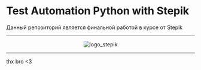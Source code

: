 <h1>Test Automation Python with Stepik</h1>

<div>
    <p>Данный репозиторий является финальной работой в курсе от Stepik</p>
</div>

---

<div style="text-align:center; margin: auto;">
    <img style="max-width:450px; max-height:150px" src="https://myrowdy.ru/wp-content/uploads/2020/05/stepik_logotype_blac-1536x614.png" alt="logo_stepik">
</div>

---

<div>thx bro <3</div>